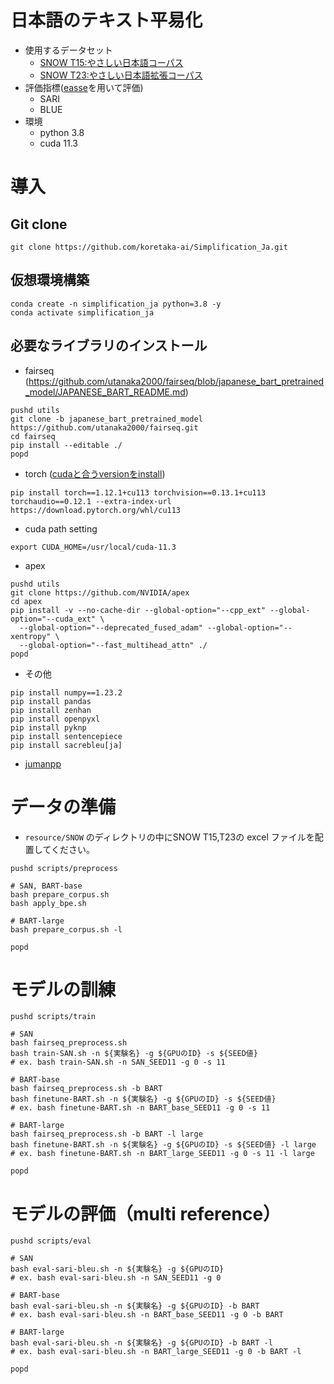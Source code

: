 # 日本語のテキスト平易化
- 使用するデータセット
  - [SNOW T15:やさしい日本語コーパス](https://www.jnlp.org/GengoHouse/snow/t15)
  - [SNOW T23:やさしい日本語拡張コーパス](https://www.jnlp.org/GengoHouse/snow/t23)
- 評価指標([easse](https://github.com/feralvam/easse)を用いて評価)
  - SARI
  - BLUE
- 環境
  - python 3.8
  - cuda 11.3

# 導入
## Git clone 
~~~
git clone https://github.com/koretaka-ai/Simplification_Ja.git
~~~
## 仮想環境構築
~~~
conda create -n simplification_ja python=3.8 -y
conda activate simplification_ja
~~~
## 必要なライブラリのインストール
- fairseq (https://github.com/utanaka2000/fairseq/blob/japanese_bart_pretrained_model/JAPANESE_BART_README.md)
~~~
pushd utils
git clone -b japanese_bart_pretrained_model https://github.com/utanaka2000/fairseq.git
cd fairseq
pip install --editable ./
popd
~~~
- torch ([cudaと合うversionをinstall](https://pytorch.org/get-started/previous-versions/))
~~~
pip install torch==1.12.1+cu113 torchvision==0.13.1+cu113 torchaudio==0.12.1 --extra-index-url https://download.pytorch.org/whl/cu113
~~~
- cuda path setting
~~~
export CUDA_HOME=/usr/local/cuda-11.3
~~~
- apex
~~~
pushd utils
git clone https://github.com/NVIDIA/apex
cd apex
pip install -v --no-cache-dir --global-option="--cpp_ext" --global-option="--cuda_ext" \
  --global-option="--deprecated_fused_adam" --global-option="--xentropy" \
  --global-option="--fast_multihead_attn" ./
popd
~~~
- その他
~~~
pip install numpy==1.23.2
pip install pandas
pip install zenhan
pip install openpyxl
pip install pyknp
pip install sentencepiece
pip install sacrebleu[ja]
~~~
- [jumanpp](https://github.com/ku-nlp/jumanpp) 

# データの準備
- `resource/SNOW` のディレクトリの中にSNOW T15,T23の excel ファイルを配置してください。
~~~
pushd scripts/preprocess

# SAN, BART-base
bash prepare_corpus.sh
bash apply_bpe.sh

# BART-large
bash prepare_corpus.sh -l

popd
~~~

# モデルの訓練
~~~
pushd scripts/train

# SAN
bash fairseq_preprocess.sh
bash train-SAN.sh -n ${実験名} -g ${GPUのID} -s ${SEED値}
# ex. bash train-SAN.sh -n SAN_SEED11 -g 0 -s 11

# BART-base
bash fairseq_preprocess.sh -b BART
bash finetune-BART.sh -n ${実験名} -g ${GPUのID} -s ${SEED値}
# ex. bash finetune-BART.sh -n BART_base_SEED11 -g 0 -s 11

# BART-large
bash fairseq_preprocess.sh -b BART -l large
bash finetune-BART.sh -n ${実験名} -g ${GPUのID} -s ${SEED値} -l large
# ex. bash finetune-BART.sh -n BART_large_SEED11 -g 0 -s 11 -l large

popd
~~~
# モデルの評価（multi reference）
~~~
pushd scripts/eval

# SAN
bash eval-sari-bleu.sh -n ${実験名} -g ${GPUのID}
# ex. bash eval-sari-bleu.sh -n SAN_SEED11 -g 0

# BART-base
bash eval-sari-bleu.sh -n ${実験名} -g ${GPUのID} -b BART
# ex. bash eval-sari-bleu.sh -n BART_base_SEED11 -g 0 -b BART

# BART-large
bash eval-sari-bleu.sh -n ${実験名} -g ${GPUのID} -b BART -l
# ex. bash eval-sari-bleu.sh -n BART_large_SEED11 -g 0 -b BART -l

popd
~~~